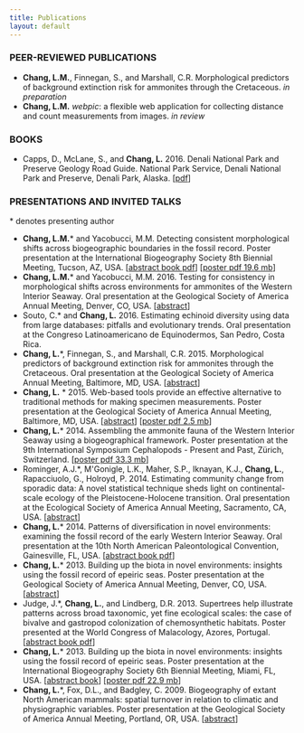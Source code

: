 ```yaml
---
title: Publications
layout: default
---
```


<!--# {{ page.title }}-->

### PEER-REVIEWED PUBLICATIONS

* **Chang, L.M.**, Finnegan, S., and Marshall, C.R. Morphological predictors of background extinction risk for ammonites through the Cretaceous. *in preparation*
* **Chang, L.M.** *webpic*: a flexible web application for collecting distance and count measurements from images. *in review*

### BOOKS

* Capps, D., McLane, S., and **Chang, L.** 2016. Denali National Park and Preserve Geology Road Guide. National Park Service, Denali National Park and Preserve, Denali Park, Alaska.  [[pdf](https://www.nps.gov/dena/learn/nature/upload/Denali-Geology-Road-Guide.pdf)]

### PRESENTATIONS AND INVITED TALKS

\* denotes presenting author

* **Chang, L.M.**\* and Yacobucci, M.M. Detecting consistent morphological shifts across
biogeographic boundaries in the fossil record. Poster presentation at the International Biogeography Society 8th Biennial Meeting, Tucson, AZ, USA. [[abstract book pdf](https://tucson2017ibs.files.wordpress.com/2016/07/full-program-book-tucson-ibs2.pdf)] [[poster pdf 19.6 mb](../images/IBS2017.pdf)]
* **Chang, L.M.**\* and Yacobucci, M.M. 2016. Testing for consistency in morphological shifts across environments for ammonites of the Western Interior Seaway. Oral presentation at the Geological Society of America Annual Meeting, Denver, CO, USA. [[abstract](https://gsa.confex.com/gsa/2016AM/webprogram/Paper283786.html)]
* Souto, C.* and **Chang, L.** 2016. Estimating echinoid diversity using data from large databases: pitfalls and evolutionary trends. Oral presentation at the Congreso Latinoamericano de Equinodermos, San Pedro, Costa Rica.
* **Chang, L.**\*, Finnegan, S., and Marshall, C.R. 2015. Morphological predictors of background extinction risk for ammonites through the Cretaceous. Oral presentation at the Geological Society of America Annual Meeting, Baltimore, MD, USA. [[abstract](https://gsa.confex.com/gsa/2015AM/webprogram/Paper270265.html)]
* **Chang, L.** \* 2015. Web-based tools provide an effective alternative to traditional methods for making specimen measurements. Poster presentation at the Geological Society of America Annual Meeting, Baltimore, MD, USA. [[abstract](https://gsa.confex.com/gsa/2015AM/webprogram/Paper269968.html)] [[poster pdf 2.5 mb](../images/GSA2015.pdf)]
* **Chang, L.**\* 2014. Assembling the ammonite fauna of the Western Interior Seaway using a biogeographical framework. Poster presentation at the 9th International Symposium Cephalopods - Present and Past, Z&uuml;rich, Switzerland. [[poster pdf 33.3 mb](../images/ISCPP2014.pdf)]
* Rominger, A.J.*, M'Gonigle, L.K., Maher, S.P., Iknayan, K.J., **Chang, L.**, Rapacciuolo, G., Holroyd, P. 2014. Estimating community change from sporadic data: A novel statistical technique sheds light on continental-scale ecology of the Pleistocene-Holocene transition. Oral presentation at the Ecological Society of America Annual Meeting, Sacramento, CA, USA. [[abstract](http://esa.org/meetings_archive/2014/webprogram/Paper49168.html)]
* **Chang, L.**\* 2014. Patterns of diversification in novel environments: examining the fossil record of the early Western Interior Seaway. Oral presentation at the 10th North American Paleontological Convention, Gainesville, FL, USA. [[abstract book pdf](https://www.flmnh.ufl.edu/files/6813/9085/6747/NAPC_2014_Abstract_Book.pdf)]
* **Chang, L.**\* 2013. Building up the biota in novel environments: insights using the fossil record of epeiric seas.  Poster presentation at the Geological Society of America Annual Meeting, Denver, CO, USA. [[abstract](https://gsa.confex.com/gsa/2013AM/webprogram/Paper233408.html)]
* Judge, J.*, **Chang, L.**, and Lindberg, D.R. 2013. Supertrees help illustrate patterns across broad taxonomic, yet fine ecological scales: the case of bivalve and gastropod colonization of chemosynthetic habitats. Poster presented at the World Congress of Malacology, Azores, Portugal. [[abstract book pdf](http://www.unitasmalacologica.org/congress/WCM_2013_abstracts_Acoreana.pdf)]
* **Chang, L.**\* 2013. Building up the biota in novel environments: insights using the fossil record of epeiric seas. Poster presentation at the International Biogeography Society 6th Biennial Meeting, Miami, FL, USA. [[abstract book](http://escholarship.org/uc/item/3kb4c5jr)] [[poster pdf 22.9 mb](../images/IBS2013.pdf)]
* **Chang, L.**\*, Fox, D.L., and Badgley, C. 2009. Biogeography of extant North American mammals: spatial turnover in relation to climatic and physiographic variables. Poster presentation at the Geological Society of America Annual Meeting, Portland, OR, USA. [[abstract](https://gsa.confex.com/gsa/2009AM/webprogram/Paper161117.html)]
